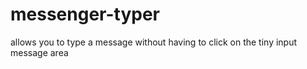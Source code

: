 # messenger-typer
allows you to type a message without having to click on the tiny input message area
